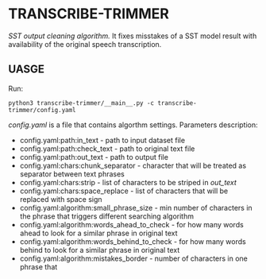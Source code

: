# TRANSCRIBE-TRIMMER

*SST output cleaning algorithm.* It fixes misstakes of a SST model result with availability of the original speech transcription.

## UASGE

Run:
```
python3 transcribe-trimmer/__main__.py -c transcribe-trimmer/config.yaml
```

*config.yaml* is a file that contains algorthm settings. Parameters description:

* config.yaml:path:in_text - path to input dataset file
* config.yaml:path:check_text - path to original text file
* config.yaml:path:out_text - path to output file
* config.yaml:chars:chunk_separator - character that will be treated as separator between text phrases
* config.yaml:chars:strip - list of characters to be striped in *out_text*
* config.yaml:chars:space_replace - list of characters that will be replaced with space sign
* config.yaml:algorithm:small_phrase_size - min number of characters in the phrase that triggers different searching algorithm 
* config.yaml:algorithm:words_ahead_to_check - for how many words ahead to look for a similar phrase in original text
* config.yaml:algorithm:words_behind_to_check - for how many words behind to look for a similar phrase in original text
* config.yaml:algorithm:mistakes_border - number of characters in one phrase that 
